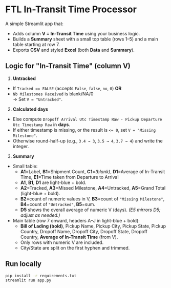 # FTL In-Transit Time Processor

A simple Streamlit app that:
- Adds column **V = In-Transit Time** using your business logic.
- Builds a **Summary** sheet with a small top table (rows 1–5) and a main table starting at row 7.
- Exports **CSV** and styled **Excel** (both **Data** and **Summary**).

## Logic for "In-Transit Time" (column V)

1) **Untracked**
- If `Tracked == FALSE` (accepts `False`, `false`, `no`, `0`) **OR**
- `Nb Milestones Received` is blank/NA/0  
→ Set `V = "Untracked"`.

2) **Calculated days**
- Else compute `Dropoff Arrival Utc Timestamp Raw - Pickup Departure Utc Timestamp Raw` in **days**.  
- If either timestamp is missing, or the result is `<= 0`, set `V = "Missing Milestone"`.  
- Otherwise round-half-up (e.g., `3.4 → 3`, `3.5 → 4`, `3.7 → 4`) and write the integer.

3) **Summary**
- Small table:
    - **A1**=Label, **B1**=Shipment Count, **C1**=*(blank)*, **D1**=Average of In-Transit Time, **E1**=Time taken from Departure to Arrival  
    - **A1**, **B1**, **D1** are light-blue + bold.  
    - **A2**=Tracked, **A3**=Missed Milestone, **A4**=Untracked, **A5**=Grand Total (light-blue + bold).  
    - **B2**=count of numeric values in V, **B3**=count of `"Missing Milestone"`, **B4**=count of `"Untracked"`, **B5**=sum.  
    - **D5** shows the overall average of numeric V (days). *(E5 mirrors D5; adjust as needed.)*
- Main table (row 7 onward, headers A–J in light-blue + bold):
    - **Bill of Lading (bold)**, Pickup Name, Pickup City, Pickup State, Pickup Country,
      Dropoff Name, Dropoff City, Dropoff State, Dropoff Country, **Average of In-Transit Time** (from V).
    - Only rows with numeric V are included.
    - City/State are split on the first hyphen and trimmed.

## Run locally

```bash
pip install -r requirements.txt
streamlit run app.py
